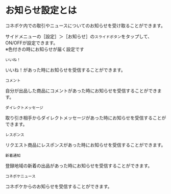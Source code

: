 # お知らせ設定とは

コネポケ内での取引やニュースについてのお知らせを受け取ることができます。

サイドメニューの［設定］＞［お知らせ］の`スライドボタン`をタップして、ON/OFFが設定できます。  
※色付きの時にお知らせが届く設定です

    いいね！
いいね！があった時にお知らせを受信することができます。

    コメント

自分が出品した商品にコメントがあった時にお知らせを受信することができます。

    ダイレクトメッセージ

取り引き相手からダイレクトメッセージがあった時にお知らせを受信することができます。

    レスポンス

リクエスト商品にレスポンスがあった時にお知らせを受信することができます。

    新着通知

登録地域の新着の出品があった時にお知らせを受信することができます。

    コネポケニュース

コネポケからのお知らせを受信することができます。
